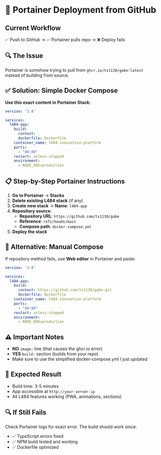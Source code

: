 # 🚀 Portainer Deployment from GitHub

## Current Workflow
✅ Push to GitHub → ✅ Portainer pulls repo → ❌ Deploy fails

## 🔍 The Issue
Portainer is somehow trying to pull from `ghcr.io/tx1138/gabe:latest` instead of building from source.

## ✅ Solution: Simple Docker Compose

**Use this exact content in Portainer Stack:**

```yaml
version: '3.8'

services:
  l484-app:
    build: 
      context: .
      dockerfile: Dockerfile
    container_name: l484-innovation-platform
    ports:
      - "80:80"
    restart: unless-stopped
    environment:
      - NODE_ENV=production
```

## 📋 Step-by-Step Portainer Instructions

1. **Go to Portainer** → **Stacks**
2. **Delete existing L484 stack** (if any)
3. **Create new stack** → **Name**: `l484-app`
4. **Repository source**: 
   - **Repository URL**: `https://github.com/tx1138/gabe`
   - **Reference**: `refs/heads/main`
   - **Compose path**: `docker-compose.yml`
5. **Deploy the stack**

## 🔧 Alternative: Manual Compose

If repository method fails, use **Web editor** in Portainer and paste:

```yaml
version: '3.8'

services:
  l484-app:
    build: 
      context: https://github.com/tx1138/gabe.git
      dockerfile: Dockerfile
    container_name: l484-innovation-platform
    ports:
      - "80:80"
    restart: unless-stopped
    environment:
      - NODE_ENV=production
```

## ⚠️ Important Notes

- **NO** `image:` line (that causes the ghcr.io error)
- **YES** `build:` section (builds from your repo)
- Make sure to use the simplified docker-compose.yml I just updated

## 🎯 Expected Result

- Build time: 3-5 minutes
- App accessible at `http://your-server-ip`
- All L484 features working (PWA, animations, sections)

## 🔍 If Still Fails

Check Portainer logs for exact error. The build should work since:
- ✅ TypeScript errors fixed
- ✅ NPM build tested and working
- ✅ Dockerfile optimized